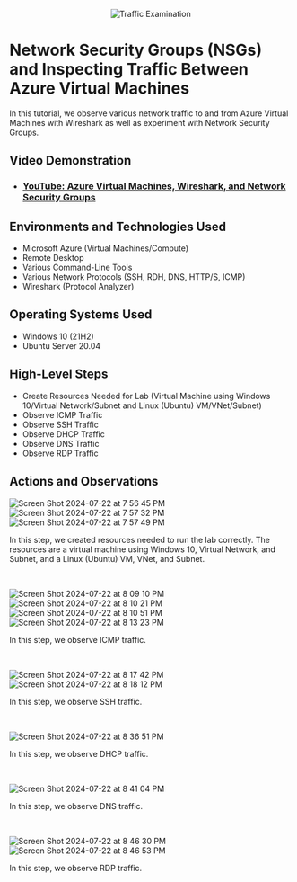 <p align="center">
<img src="https://i.imgur.com/Ua7udoS.png" alt="Traffic Examination"/>
</p>

<h1>Network Security Groups (NSGs) and Inspecting Traffic Between Azure Virtual Machines</h1>
In this tutorial, we observe various network traffic to and from Azure Virtual Machines with Wireshark as well as experiment with Network Security Groups. <br />


<h2>Video Demonstration</h2>

- ### [YouTube: Azure Virtual Machines, Wireshark, and Network Security Groups](https://www.youtube.com)

<h2>Environments and Technologies Used</h2>

- Microsoft Azure (Virtual Machines/Compute)
- Remote Desktop
- Various Command-Line Tools
- Various Network Protocols (SSH, RDH, DNS, HTTP/S, ICMP)
- Wireshark (Protocol Analyzer)

<h2>Operating Systems Used </h2>

- Windows 10 (21H2)
- Ubuntu Server 20.04

<h2>High-Level Steps</h2>

- Create Resources Needed for Lab (Virtual Machine using Windows 10/Virtual Network/Subnet and Linux (Ubuntu) VM/VNet/Subnet)
- Observe ICMP Traffic
- Observe SSH Traffic
- Observe DHCP Traffic
- Observe DNS Traffic
- Observe RDP Traffic

<h2>Actions and Observations</h2>

<p>
  
![Screen Shot 2024-07-22 at 7 56 45 PM](https://github.com/user-attachments/assets/d0045f11-5dac-44bf-b2e4-f02fa88d1cb7)
![Screen Shot 2024-07-22 at 7 57 32 PM](https://github.com/user-attachments/assets/3ab7b3d1-719a-4e70-b3f1-a64b01612237)
![Screen Shot 2024-07-22 at 7 57 49 PM](https://github.com/user-attachments/assets/138a83cf-7699-42e0-9872-688d17da257b)
</p>
<p>
In this step, we created resources needed to run the lab correctly.  The resources are a virtual machine using Windows 10, Virtual Network, and Subnet, and a Linux (Ubuntu) VM, VNet, and Subnet.
</p>
<br />



<p>
  
![Screen Shot 2024-07-22 at 8 09 10 PM](https://github.com/user-attachments/assets/3a49e175-f549-4d22-b4c9-f7b35895bb53)
![Screen Shot 2024-07-22 at 8 10 21 PM](https://github.com/user-attachments/assets/17e068f1-7d38-4e20-9f0a-d50ba5e1701d)
![Screen Shot 2024-07-22 at 8 10 51 PM](https://github.com/user-attachments/assets/51c71622-f3c4-4245-afc8-fe0ccb5de2c2)
![Screen Shot 2024-07-22 at 8 13 23 PM](https://github.com/user-attachments/assets/70156adb-b275-4911-8f47-ca518761bdee)
</p>
<p>
In this step, we observe ICMP traffic.
</p>
<br />



<p>

![Screen Shot 2024-07-22 at 8 17 42 PM](https://github.com/user-attachments/assets/994c90fa-a57f-4381-981c-5fab095c591c)
![Screen Shot 2024-07-22 at 8 18 12 PM](https://github.com/user-attachments/assets/e9b410cd-82bc-46fa-86a0-983ab9f8e74a)
</p>
<p>
In this step, we observe SSH traffic.
</p>
<br />



<p>
  
![Screen Shot 2024-07-22 at 8 36 51 PM](https://github.com/user-attachments/assets/878e15bb-927f-4e16-b79c-e6bd2e1c0799)
</p>
<p>
In this step, we observe DHCP traffic.
</p>
<br />



<p>
  
![Screen Shot 2024-07-22 at 8 41 04 PM](https://github.com/user-attachments/assets/ff0d87f4-b8a5-41f0-b648-a9edabb73ff9)
</p>
<p>
In this step, we observe DNS traffic.
</p>
<br />



<p>
  
![Screen Shot 2024-07-22 at 8 46 30 PM](https://github.com/user-attachments/assets/6afc214e-88de-4b00-abf4-5d8b7b14c95a)
![Screen Shot 2024-07-22 at 8 46 53 PM](https://github.com/user-attachments/assets/4035694f-e683-4b4f-86cf-bee54c14f82e)
</p>
<p>
In this step, we observe RDP traffic.
</p>
<br />

